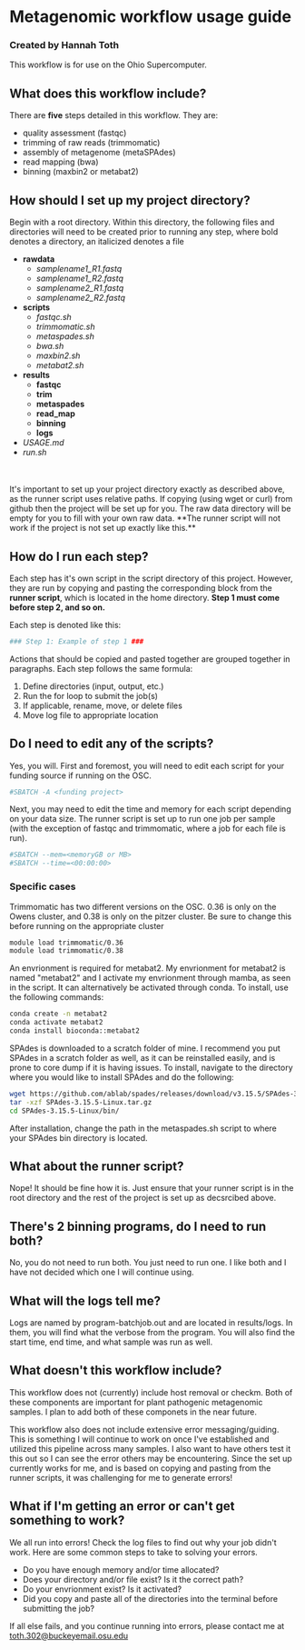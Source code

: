 # Metagenomic workflow usage guide
### Created by Hannah Toth
This workflow is for use on the Ohio Supercomputer.
## What does this workflow include?
There are **five** steps detailed in this workflow. They are:
- quality assessment (fastqc)
- trimming of raw reads (trimmomatic)
- assembly of metagenome (metaSPAdes)
- read mapping (bwa)
- binning (maxbin2 or metabat2)

## How should I set up my project directory?
Begin with a root directory. Within this directory, the following files and directories will need to be created prior to running any step, where bold denotes a directory, an italicized denotes a file
* **rawdata**
   * *samplename1_R1.fastq*
   * *samplename1_R2.fastq*
   * *samplename2_R1.fastq*
   * *samplename2_R2.fastq*
* **scripts**
   * *fastqc.sh*
   * *trimmomatic.sh*
   * *metaspades.sh*
   * *bwa.sh*
   * *maxbin2.sh*
   * *metabat2.sh*
* **results**
   * **fastqc**
   * **trim**
   * **metaspades**
   * **read_map**
   * **binning**
   * **logs**
*   *USAGE.md*
*   *run.sh*
<br>
<br>
It's important to set up your project directory exactly as described above, as the runner script uses relative paths. If copying (using wget or curl) from github then the project will be set up for you. The raw data directory will be empty for you to fill with your own raw data. **The runner script will not work if the project is not set up exactly like this.**

## How do I run each step?
Each step has it's own script in the script directory of this project. However, they are run by copying and pasting the corresponding block from the **runner script**, which is located in the home directory. **Step 1 must come before step 2, and so on.**
<br>

Each step is denoted like this:
```bash
### Step 1: Example of step 1 ###
```
Actions that should be copied and pasted together are grouped together in paragraphs. Each step follows the same formula:
1. Define directories (input, output, etc.)
2. Run the for loop to submit the job(s)
3. If applicable, rename, move, or delete files
4. Move log file to appropriate location

## Do I need to edit any of the scripts?
Yes, you will. First and foremost, you will need to edit each script for your funding source if running on the OSC.
```bash
#SBATCH -A <funding project>
```
Next, you may need to edit the time and memory for each script depending on your data size. The runner script is set up to run one job per sample (with the exception of fastqc and trimmomatic, where a job for each file is run).
```bash
#SBATCH --mem=<memoryGB or MB>
#SBATCH --time=<00:00:00>
```
### Specific cases
Trimmomatic has two different versions on the OSC. 0.36 is only on the Owens cluster, and 0.38 is only on the pitzer cluster. Be sure to change this before running on the appropriate cluster
```bash
module load trimmomatic/0.36
module load trimmomatic/0.38
```
An envrionment is required for metabat2. My envrionment for metabat2 is named "metabat2" and I activate my envrionment through mamba, as seen in the script. It can alternatively be activated through conda. To install, use the following commands:
```bash
conda create -n metabat2
conda activate metabat2
conda install bioconda::metabat2
```
SPAdes is downloaded to a scratch folder of mine. I recommend you put SPAdes in a scratch folder as well, as it can be reinstalled easily, and is prone to core dump if it is having issues.
To install, navigate to the directory where you would like to install SPAdes and do the following:
```bash
wget https://github.com/ablab/spades/releases/download/v3.15.5/SPAdes-3.15.5-Linux.tar.gz
tar -xzf SPAdes-3.15.5-Linux.tar.gz
cd SPAdes-3.15.5-Linux/bin/
```
After installation, change the path in the metaspades.sh script to where your SPAdes bin directory is located.

## What about the runner script?
Nope! It should be fine how it is. Just ensure that your runner script is in the root directory and the rest of the project is set up as decsrcibed above.

## There's 2 binning programs, do I need to run both?
No, you do not need to run both. You just need to run one. I like both and I have not decided which one I will continue using.

## What will the logs tell me?
Logs are named by program-batchjob.out and are located in results/logs. In them, you will find what the verbose from the program. You will also find the start time, end time, and what sample was run as well. 

## What doesn't this workflow include?
This workflow does not (currently) include host removal or checkm. Both of these components are important for plant pathogenic metagenomic samples. I plan to add both of these componets in the near future.

This workflow also does not include extensive error messaging/guiding. This is something I will continue to work on once I've established and utilized this pipeline across many samples. I also want to have others test it this out so I can see the error others may be encountering. Since the set up currently works for me, and is based on copying and pasting from the runner scripts, it was challenging for me to generate errors!

## What if I'm getting an error or can't get something to work?
We all run into errors! Check the log files to find out why your job didn't work. Here are some common steps to take to solving your errors.
* Do you have enough memory and/or time allocated?
* Does your directory and/or file exist? Is it the correct path?
* Do your envrionment exist? Is it activated?
* Did you copy and paste all of the directories into the terminal before submitting the job?

If all else fails, and you continue running into errors, please contact me at toth.302@buckeyemail.osu.edu